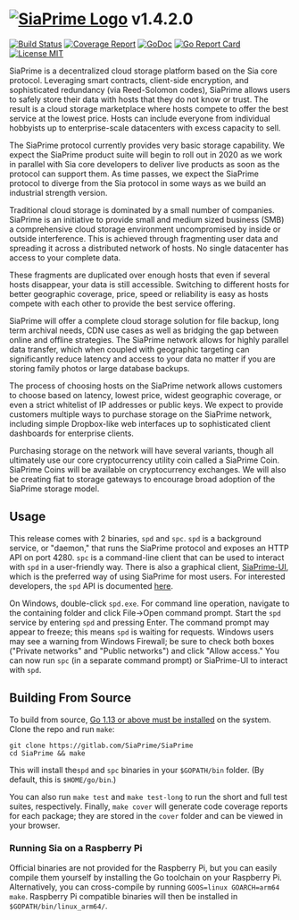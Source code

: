 # [![SiaPrime Logo](https://siaprime.net/imagestore/SPRho_256x256.png)](http://siaprime.net) v1.4.2.0

[![Build Status](https://gitlab.com/SiaPrime/SiaPrime/badges/master/build.svg)](https://gitlab.com/SiaPrime/SiaPrime/commits/master)
[![Coverage Report](https://gitlab.com/SiaPrime/SiaPrime/badges/master/coverage.svg)](https://gitlab.com/SiaPrime/SiaPrime/commits/master)
[![GoDoc](https://godoc.org/gitlab.com/SiaPrime/SiaPrime?status.svg)](https://godoc.org/gitlab.com/SiaPrime/SiaPrime)
[![Go Report Card](https://goreportcard.com/badge/gitlab.com/SiaPrime/SiaPrime)](https://goreportcard.com/report/gitlab.com/SiaPrime/SiaPrime)
[![License MIT](https://img.shields.io/badge/License-MIT-brightgreen.svg)](https://img.shields.io/badge/License-MIT-brightgreen.svg)

SiaPrime is a decentralized cloud storage platform based on the Sia core 
protocol. Leveraging smart contracts, client-side encryption, and sophisticated
redundancy (via Reed-Solomon codes), SiaPrime allows users to safely store their 
data with hosts that they do not know or trust. The result is a cloud storage 
marketplace where hosts compete to offer the best service at the lowest price. 
Hosts can include everyone from individual hobbyists up to enterprise-scale 
datacenters with excess capacity to sell. 

The SiaPrime protocol currently provides very basic storage capability. We expect
the SiaPrime product suite will begin to roll out in 2020 as we work in parallel
with Sia core developers to deliver live products as soon as the protocol can 
support them. As time passes, we expect the SiaPrime protocol to diverge from 
the Sia protocol in some ways as we build an industrial strength version.

Traditional cloud storage is dominated by a small number of companies.
SiaPrime is an initiative to provide small and medium sized business (SMB) a 
comprehensive cloud storage environment uncompromised by inside 
or outside interference. This is achieved through fragmenting user data and 
spreading it across a distributed network of hosts. No single datacenter has 
access to your complete data.

These fragments are duplicated over enough hosts that even if several hosts 
disappear, your data is still accessible. Switching to different hosts for 
better geographic coverage, price, speed or reliability is easy as hosts 
compete with each other to provide the best service offering. 

SiaPrime will offer a complete cloud storage solution for file backup, long term 
archival needs, CDN use cases as well as bridging the gap between online and 
offline strategies. The SiaPrime network allows for highly parallel data transfer, 
which when coupled with geographic targeting can significantly reduce latency
and access to your data no matter if you are storing family photos or large 
database backups.

The process of choosing hosts on the SiaPrime network allows customers to 
choose based on latency, lowest price, widest geographic coverage, or even a 
strict whitelist of IP addresses or public keys. We expect to provide customers 
multiple ways to purchase storage on the SiaPrime network, including simple 
Dropbox-like web interfaces up to sophisticated client dashboards for 
enterprise clients.

Purchasing storage on the network will have several variants, though all 
ultimately use our core cryptocurrency utility coin called a SiaPrime Coin. 
SiaPrime Coins will be available on cryptocurrency exchanges. We will also be 
creating fiat to storage gateways to encourage broad adoption of the SiaPrime 
storage model. 

Usage
-----
This release comes with 2 binaries, `spd` and `spc`. `spd` is a background
service, or "daemon," that runs the SiaPrime protocol and exposes an HTTP API on
port 4280. `spc` is a command-line client that can be used to interact with
`spd` in a user-friendly way. There is also a graphical client, [SiaPrime-UI](https://gitlab.com/SiaPrime/SiaPrime-UI), 
which is the preferred way of using SiaPrime for most users. For interested 
developers, the `spd` API is documented [here](doc/API.md).

On Windows, double-click `spd.exe`. For command line operation, navigate to the
containing folder and click File->Open command prompt. Start the `spd` service 
by entering `spd` and pressing Enter. The command prompt may appear to freeze; 
this means `spd` is waiting for requests. Windows users may see a warning from 
Windows Firewall; be sure to check both boxes ("Private networks" and "Public 
networks") and click "Allow access." You can now run `spc` (in a separate command
prompt) or SiaPrime-UI to interact with `spd`. 

Building From Source
--------------------

To build from source, [Go 1.13 or above must be installed](https://golang.org/doc/install)
on the system. Clone the repo and run `make`:

```
git clone https://gitlab.com/SiaPrime/SiaPrime
cd SiaPrime && make
```

This will install the`spd` and `spc` binaries in your `$GOPATH/bin` folder.
(By default, this is `$HOME/go/bin`.)

You can also run `make test` and `make test-long` to run the short and full test
suites, respectively. Finally, `make cover` will generate code coverage reports
for each package; they are stored in the `cover` folder and can be viewed in
your browser.

### Running Sia on a Raspberry Pi

Official binaries are not provided for the Raspberry Pi, but you can easily
compile them yourself by installing the Go toolchain on your Raspberry Pi.
Alternatively, you can cross-compile by running `GOOS=linux GOARCH=arm64 make`.
Raspberry Pi compatible binaries will then be installed in
`$GOPATH/bin/linux_arm64/`.

